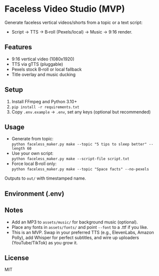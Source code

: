 # Faceless Video Studio (MVP)

Generate faceless vertical videos/shorts from a topic or a text script:
- Script → TTS → B‑roll (Pexels/local) → Music → 9:16 render.

## Features
- 9:16 vertical video (1080x1920)
- TTS via gTTS (pluggable)
- Pexels stock B‑roll or local fallback
- Title overlay and music ducking

## Setup
1) Install FFmpeg and Python 3.10+
2) `pip install -r requirements.txt`
3) Copy `.env.example` → `.env`, set any keys (optional but recommended)

## Usage
- Generate from topic:  
  `python faceless_maker.py make --topic "5 tips to sleep better" --length 60`
- Use your own script:  
  `python faceless_maker.py make --script-file script.txt`
- Force local B‑roll only:  
  `python faceless_maker.py make --topic "Space facts" --no-pexels`

Outputs to `out/` with timestamped name.

## Environment (.env)

## Notes
- Add an MP3 to `assets/music/` for background music (optional).
- Place any fonts in `assets/fonts/` and point `--font` to a .ttf if you like.
- This is an MVP. Swap in your preferred TTS (e.g., ElevenLabs, Amazon Polly), add Whisper for perfect subtitles, and wire up uploaders (YouTube/TikTok) as you grow it.

## License
MIT
